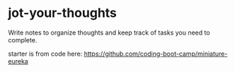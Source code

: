 # jot-your-thoughts
Write notes to organize thoughts and keep track of tasks you need to complete.

starter is from code here: https://github.com/coding-boot-camp/miniature-eureka
